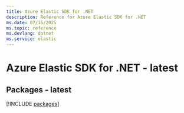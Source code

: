 ```yaml
---
title: Azure Elastic SDK for .NET
description: Reference for Azure Elastic SDK for .NET
ms.date: 07/15/2025
ms.topic: reference
ms.devlang: dotnet
ms.service: elastic
---
```

# Azure Elastic SDK for .NET - latest
## Packages - latest
[!INCLUDE [packages](elastic-index.md)]